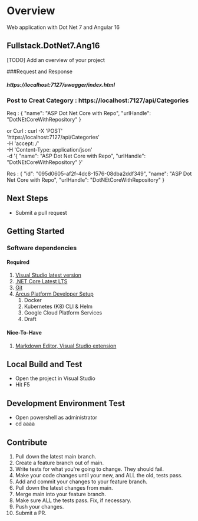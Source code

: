 # Overview
Web application with Dot Net 7 and Angular 16 


## Fullstack.DotNet7.Ang16
[TODO] Add an overview of your project

###Request and Response

#####  https://localhost:7127/swagger/index.html
### Post to Creat Category : https://localhost:7127/api/Categories
Req : {
  "name": "ASP Dot Net Core with Repo",
  "urlHandle": "DotNEtCoreWithRepository"
}

or Curl : 
curl -X 'POST' \
  'https://localhost:7127/api/Categories' \
  -H 'accept: */*' \
  -H 'Content-Type: application/json' \
  -d '{
  "name": "ASP Dot Net Core with Repo",
  "urlHandle": "DotNEtCoreWithRepository"
}'


Res :
{
  "id": "095d0605-af2f-4dc8-1576-08dba2ddf349",
  "name": "ASP Dot Net Core with Repo",
  "urlHandle": "DotNEtCoreWithRepository"
}

## Next Steps


  - Submit a pull request

## Getting Started

### Software dependencies

#### Required

1. [Visual Studio latest version](https://visualstudio.microsoft.com/downloads/)
1. [.NET Core Latest LTS](https://www.microsoft.com/net/download/dotnet-core/)
1. [Git](https://git-scm.com/downloads)
1. [Arcus Platform Developer Setup](https://dev.azure.com/mindbody/MBScrum/_wiki/wikis/MBScrum.wiki/1675/Developer-Setup)
   1. Docker
   1. Kubernetes (K8) CLI & Helm
   1. Google Cloud Platform Services
   1. Draft

#### Nice-To-Have

1. [Markdown Editor, Visual Studio extension](https://marketplace.visualstudio.com/items?itemName=MadsKristensen.MarkdownEditor)

## Local Build and Test

- Open the project in Visual Studio
- Hit F5

## Development Environment Test

- Open powershell as administrator
- cd aaaa


## Contribute

1. Pull down the latest main branch.
1. Create a feature branch out of main.
1. Write tests for what you're going to change. They should fail.
1. Make your code changes until your new, and ALL the old, tests pass.
1. Add and commit your changes to your feature branch.
1. Pull down the latest changes from main.
1. Merge main into your feature branch.
1. Make sure ALL the tests pass. Fix, if necessary.
1. Push your changes.
1. Submit a PR.

